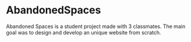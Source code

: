 # AbandonedSpaces

Abandoned Spaces is a student project made with 3 classmates.
The main goal was to design and develop an unique website from scratch.
